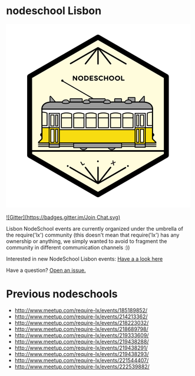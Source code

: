nodeschool Lisbon
======

![](https://raw.githubusercontent.com/nodeschool/lisbon/master/logos/NodeSchool%20LX%20B.png)

[![Gitter](https://badges.gitter.im/Join Chat.svg)](https://gitter.im/require-lx/community?utm_source=badge&utm_medium=badge&utm_campaign=pr-badge)

Lisbon NodeSchool events are currently organized under the umbrella of the require('lx') community (this doesn't mean that require('lx') has any ownership or anything, we simply wanted to avoid to fragment the community in different communication channels :))

Interested in new NodeSchool Lisbon events: [Have a a look here](http://www.meetup.com/require-lx/)

Have a question? [Open an issue.](http://github.com/require-lx/community/issues)

# Previous nodeschools 

- http://www.meetup.com/require-lx/events/185189852/
- http://www.meetup.com/require-lx/events/214213362/
- http://www.meetup.com/require-lx/events/218223032/
- http://www.meetup.com/require-lx/events/218689798/
- http://www.meetup.com/require-lx/events/219333609/
- http://www.meetup.com/require-lx/events/219438288/
- http://www.meetup.com/require-lx/events/219438291/
- http://www.meetup.com/require-lx/events/219438293/
- http://www.meetup.com/require-lx/events/221544407/
- http://www.meetup.com/require-lx/events/222539882/

